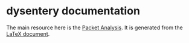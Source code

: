 # dysentery documentation

The main resource here is the [Packet
Analysis](http://deepsymmetry.org/dysentery/Analysis.pdf). It is
generated from the [LaTeX document](Analysis.tex).
